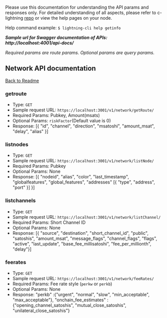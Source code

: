 Please use this documentation for understanding the API params and responses only.
For detailed understanding of all aspects, please refer to c-lightning [repo](https://github.com/ElementsProject/lightning) or view the help pages on your node.

Help command example: `$ lightning-cli help getinfo`

***Sample url for Swagger documentation of APIs: http://localhost:4001/api-docs/***

*Required params are route params. Optional params are query params.*

## Network API documentation
[Back to Readme](../README.md)

### getroute
- Type: `GET`
- Sample request URL: `https://localhost:3001/v1/network/getRoute/`
- Required Params: Pubkey, Amount(msats)
- Optional Params: `riskFactor`(Default value is 0)
- Response:
[{ "id", "channel", "direction", "msatoshi", "amount_msat", "delay", "alias" }]

### listnodes
- Type: `GET`
- Sample request URL: `https://localhost:3001/v1/network/listNode/`
- Required Params: Pubkey
- Optional Params: None
- Response:
[{ "nodeid", "alias", "color", "last_timestamp", "globalfeatures", "global_features", "addresses" [{ "type", "address", "port" }] }]

### listchannels
- Type: `GET`
- Sample request URL: `https://localhost:3001/v1/network/listChannel/`
- Required Params: Short Channel ID
- Optional Params: None
- Response:
[{ "source", "destination", "short_channel_id", "public", "satoshis", "amount_msat", "message_flags", "channel_flags", "flags", "active", "last_update", "base_fee_millisatoshi", "fee_per_millionth", "delay"}]

### feerates
- Type: `GET`
- Sample request URL: `https://localhost:3001/v1/network/feeRates/`
- Required Params: Fee rate style (`perkw` or `perkb`)
- Optional Params: None
- Response:
"perkb" :{"urgent", "normal", "slow", "min_acceptable", "max_acceptable"}, "onchain_fee_estimates" :{"opening_channel_satoshis", "mutual_close_satoshis", "unilateral_close_satoshis"}